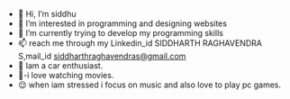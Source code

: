 - 👋 Hi, I’m siddhu
- 👀 I’m interested in programming and designing websites
- 🌱 I’m currently trying to develop my programming skills
- 📫  reach me through my Linkedin_id SIDDHARTH RAGHAVENDRA S,mail_id siddharthraghavendras@gmail.com
- 🚗 Iam a car enthusiast.
- 🎥-i love watching movies.
- 😌 when iam stressed i focus on  music and also love to play pc games.

<!---
siddhu2529/siddhu2529 is a ✨ special ✨ repository because its `README.md` (this file) appears on your GitHub profile.
You can click the Preview link to take a look at your changes.
--->

